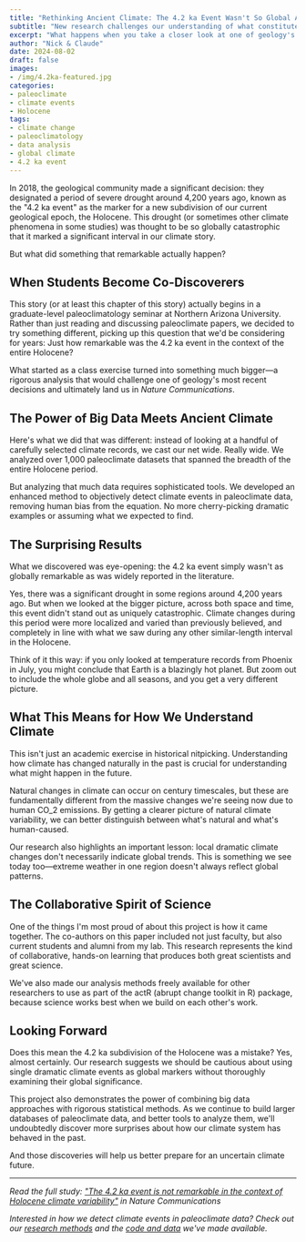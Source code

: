 ```yaml
---
title: "Rethinking Ancient Climate: The 4.2 ka Event Wasn't So Global After All"
subtitle: "New research challenges our understanding of what constitutes a global climate event"
excerpt: "What happens when you take a closer look at one of geology's newest markers? Sometimes you discover it might not be as globally significant as we thought."
author: "Nick & Claude"
date: 2024-08-02
draft: false
images:
- /img/4.2ka-featured.jpg
categories:
- paleoclimate
- climate events
- Holocene
tags:
- climate change
- paleoclimatology
- data analysis
- global climate
- 4.2 ka event
---
```


In 2018, the geological community made a significant decision: they designated a period of severe drought around 4,200 years ago, known as the "4.2 ka event" as the marker for a new subdivision of our current geological epoch, the Holocene. This drought (or sometimes other climate phenomena in some studies) was thought to be so globally catastrophic that it marked a significant interval in our climate story.

But what did something that remarkable actually happen?

## When Students Become Co-Discoverers

This story (or at least this chapter of this story) actually begins in a graduate-level paleoclimatology seminar at Northern Arizona University. Rather than just reading and discussing paleoclimate papers, we decided to try something different, picking up this question that we'd be considering for years: Just how remarkable was the 4.2 ka event in the context of the entire Holocene?

What started as a class exercise turned into something much bigger—a rigorous analysis that would challenge one of geology's most recent decisions and ultimately land us in *Nature Communications*.

## The Power of Big Data Meets Ancient Climate

Here's what we did that was different: instead of looking at a handful of carefully selected climate records, we cast our net wide. Really wide. We analyzed over 1,000 paleoclimate datasets that spanned the breadth of the entire Holocene period.

But analyzing that much data requires sophisticated tools. We developed an enhanced method to objectively detect climate events in paleoclimate data, removing human bias from the equation. No more cherry-picking dramatic examples or assuming what we expected to find.

## The Surprising Results

What we discovered was eye-opening: the 4.2 ka event simply wasn't as globally remarkable as was widely reported in the literature.

Yes, there was a significant drought in some regions around 4,200 years ago. But when we looked at the bigger picture, across both space and time, this event didn't stand out as uniquely catastrophic. Climate changes during this period were more localized and varied than previously believed, and completely in line with what we saw during any other similar-length interval in the Holocene. 

Think of it this way: if you only looked at temperature records from Phoenix in July, you might conclude that Earth is a blazingly hot planet. But zoom out to include the whole globe and all seasons, and you get a very different picture.

## What This Means for How We Understand Climate

This isn't just an academic exercise in historical nitpicking. Understanding how climate has changed naturally in the past is crucial for understanding what might happen in the future.

Natural changes in climate can occur on century timescales, but these are fundamentally different from the massive changes we're seeing now due to human CO_2 emissions. By getting a clearer picture of natural climate variability, we can better distinguish between what's natural and what's human-caused.

Our research also highlights an important lesson: local dramatic climate changes don't necessarily indicate global trends. This is something we see today too—extreme weather in one region doesn't always reflect global patterns.

## The Collaborative Spirit of Science

One of the things I'm most proud of about this project is how it came together. The co-authors on this paper included not just faculty, but also current students and alumni from my lab. This research represents the kind of collaborative, hands-on learning that produces both great scientists and great science.

We've also made our analysis methods freely available for other researchers to use as part of the actR (abrupt change toolkit in R) package, because science works best when we build on each other's work.

## Looking Forward

Does this mean the 4.2 ka subdivision of the Holocene was a mistake? Yes, almost certainly. Our research suggests we should be cautious about using single dramatic climate events as global markers without thoroughly examining their global significance.

This project also demonstrates the power of combining big data approaches with rigorous statistical methods. As we continue to build larger databases of paleoclimate data, and better tools to analyze them, we'll undoubtedly discover more surprises about how our climate system has behaved in the past.

And those discoveries will help us better prepare for an uncertain climate future.

---

*Read the full study: ["The 4.2 ka event is not remarkable in the context of Holocene climate variability"](https://www.nature.com/articles/s41467-024-50886-w) in Nature Communications*

*Interested in how we detect climate events in paleoclimate data? Check out our [research methods](/research/paleoclimate-synthesis/) and the [code and data](https://github.com/nickmckay) we've made available.*